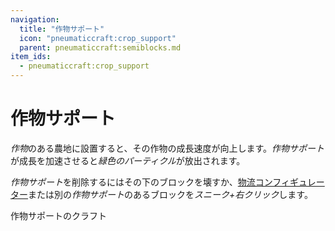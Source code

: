 ```yaml
---
navigation:
  title: "作物サポート"
  icon: "pneumaticcraft:crop_support"
  parent: pneumaticcraft:semiblocks.md
item_ids:
  - pneumaticcraft:crop_support
---
```


# 作物サポート

*作物*のある農地に設置すると、その作物の成長速度が向上します。*作物サポート*が成長を加速させると*緑色のパーティクル*が放出されます。

*作物サポート*を削除するにはその下のブロックを壊すか、[物流コンフィギュレーター](../logistics/logistics_configurator.md)または別の*作物サポート*のあるブロックを*スニーク+右クリック*します。

作物サポートのクラフト

<Recipe id="pneumaticcraft:crop_support" />

